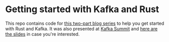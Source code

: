# Getting started with Kafka and Rust

This repo contains code for [this two-part blog series](https://itnext.io/getting-started-with-kafka-and-rust-part-1-e0074961ec6b) to help you get started with Rust and Kafka. It was also presented at [Kafka Summit](https://www.kafka-summit.org/sessions/using-kafka-with-rust-from-zero-to-one) and [here are the slides](https://speakerdeck.com/abhirockzz/using-kafka-with-rust-from-zero-to-one-kafka-summit-europe-2021) in case you're interested.